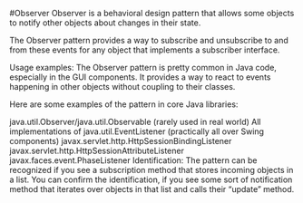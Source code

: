 #Observer
Observer is a behavioral design pattern that allows some objects to notify other objects about changes in their state.

The Observer pattern provides a way to subscribe and unsubscribe to and from these events for any object that implements a subscriber interface.

Usage examples: The Observer pattern is pretty common in Java code, especially in the GUI components. It provides a way to react to events happening in other objects without coupling to their classes.

Here are some examples of the pattern in core Java libraries:

java.util.Observer/java.util.Observable (rarely used in real world)
All implementations of java.util.EventListener (practically all over Swing components)
javax.servlet.http.HttpSessionBindingListener
javax.servlet.http.HttpSessionAttributeListener
javax.faces.event.PhaseListener
Identification: The pattern can be recognized if you see a subscription method that stores incoming objects in a list. You can confirm the identification, if you see some sort of notification method that iterates over objects in that list and calls their “update” method.